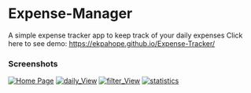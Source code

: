 # Expense-Manager
A simple expense tracker app to keep track of your daily expenses
Click here to see demo: https://ekpahope.github.io/Expense-Tracker/
### Screenshots

[![Home Page](https://s25.postimg.cc/ldito7gwf/create_Entry.png)](https://postimg.cc/image/ko01bugcr/)
[![daily_View](https://s25.postimg.cc/4prblqgzz/daily_View.png)](https://postimg.cc/image/ko01bvb7v/)
[![filter_View](https://s25.postimg.cc/pmnjqfpbj/filter_View.png)](https://postimg.cc/image/7jugz7tgr/)
[![statistics](https://s25.postimg.cc/cv9djy2ov/statistics.png)](https://postimg.cc/image/5s1i4bx97/)
